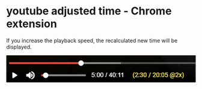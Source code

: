 # youtube adjusted time - Chrome extension

If you increase the playback speed, the recalculated new time will be displayed.

![youtubeadjustedtime.jpg](images/youtubeadjustedtime.jpg)
